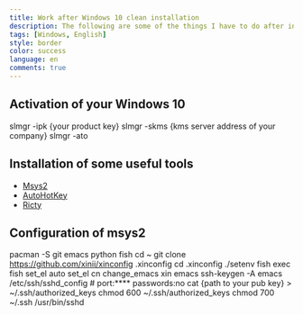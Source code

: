 ```yaml
---
title: Work after Windows 10 clean installation
description: The following are some of the things I have to do after installing windows. It will be very comfortable for me to use. I don’t know if it is suitable for you. Do you want to try it?
tags: [Windows, English]
style: border
color: success
language: en
comments: true
---
```


## Activation of your Windows 10
slmgr -ipk {your product key}
slmgr -skms {kms server address of your company}
slmgr -ato

## Installation of some useful tools
* [Msys2](https://www.msys2.org/)
* [AutoHotKey](https://www.autohotkey.com/)
* [Ricty](https://github.com/edihbrandon/RictyDiminished)

## Configuration of msys2
pacman -S git emacs python fish
cd ~
git clone https://github.com/xinii/xinconfig .xinconfig
cd .xinconfig
./setenv fish
exec fish
set_el auto
set_el cn
change_emacs xin
emacs
ssh-keygen -A
emacs /etc/ssh/sshd_config # port:**** passwords:no
cat {path to your pub key} > ~/.ssh/authorized_keys
chmod 600 ~/.ssh/authorized_keys
chmod 700 ~/.ssh
/usr/bin/sshd
